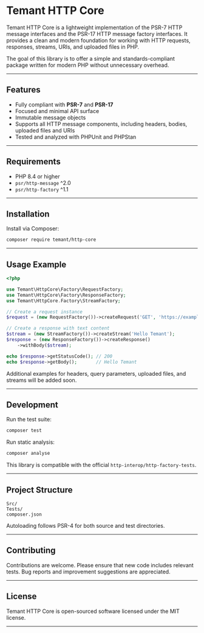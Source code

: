 # Temant HTTP Core

Temant HTTP Core is a lightweight implementation of the PSR-7 HTTP message interfaces and the PSR-17 HTTP message factory interfaces. It provides a clean and modern foundation for working with HTTP requests, responses, streams, URIs, and uploaded files in PHP.

The goal of this library is to offer a simple and standards-compliant package written for modern PHP without unnecessary overhead.

---

## Features

- Fully compliant with **PSR-7** and **PSR-17**
- Focused and minimal API surface
- Immutable message objects
- Supports all HTTP message components, including headers, bodies, uploaded files and URIs
- Tested and analyzed with PHPUnit and PHPStan

---

## Requirements

- PHP 8.4 or higher
- `psr/http-message` ^2.0
- `psr/http-factory` ^1.1

---

## Installation

Install via Composer:

```bash
composer require temant/http-core
```

---

## Usage Example

```php
<?php

use Temant\HttpCore\Factory\RequestFactory;
use Temant\HttpCore\Factory\ResponseFactory;
use Temant\HttpCore.Factory\StreamFactory;

// Create a request instance
$request = (new RequestFactory())->createRequest('GET', 'https://example.com');

// Create a response with text content
$stream = (new StreamFactory())->createStream('Hello Temant');
$response = (new ResponseFactory())->createResponse()
    ->withBody($stream);

echo $response->getStatusCode(); // 200
echo $response->getBody();       // Hello Temant
```

Additional examples for headers, query parameters, uploaded files, and streams will be added soon.

---

## Development

Run the test suite:

```bash
composer test
```

Run static analysis:

```bash
composer analyse
```

This library is compatible with the official `http-interop/http-factory-tests`.

---

## Project Structure

```
Src/
Tests/
composer.json
```

Autoloading follows PSR-4 for both source and test directories.

---

## Contributing

Contributions are welcome. Please ensure that new code includes relevant tests. Bug reports and improvement suggestions are appreciated.

---

## License

Temant HTTP Core is open-sourced software licensed under the MIT license.

---
